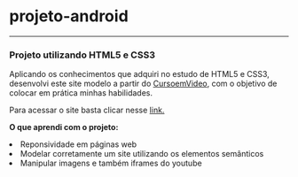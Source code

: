 # projeto-android

<div>
    <hr>
    <h3>Projeto utilizando HTML5 e CSS3</h3>
    <p>Aplicando os conhecimentos que adquiri no estudo de HTML5 e CSS3, desenvolvi este site modelo a partir do <a href="https://www.youtube.com/@CursoemVideo">CursoemVideo</a>, com o objetivo de colocar em prática minhas habilidades.</p>
    <p>Para acessar o site basta clicar nesse <a href="https://diegocborba.github.io/projeto-android/" target="_blank">link.</a></p>
    <p><strong>O que aprendi com o projeto:</strong></p>
    <lu>
        <li>Reponsividade em páginas web</li>
        <li>Modelar corretamente um site utilizando os elementos semânticos</li>
        <li>Manipular imagens e também iframes do youtube</li>
    </lu>
</div>
